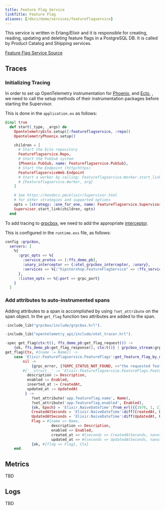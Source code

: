 ```yaml
---
title: Feature Flag Service
linkTitle: Feature Flag
aliases: [/docs/demo/services/featureflagservice]
---
```


This service is written in Erlang/Elixir and it is responsible for creating,
reading, updating and deleting feature flags in a PostgreSQL DB.
It is called by Product Catalog and Shipping services.

[Feature Flag Service Source](https://github.com/open-telemetry/opentelemetry-demo/blob/main/src/featureflagservice/)

## Traces

### Initializing Tracing

In order to set up OpenTelemetry instrumentation for
[Phoenix](https://github.com/open-telemetry/opentelemetry-erlang-contrib/tree/main/instrumentation/opentelemetry_phoenix/),
and
[Ecto](https://github.com/open-telemetry/opentelemetry-erlang-contrib/tree/main/instrumentation/opentelemetry_ecto/),
, we need to call the setup methods of their instrumentation packages before
starting the Supervisor.

This is done in the `application.ex` as follows:

```elixir
@impl true
  def start(_type, _args) do
    OpentelemetryEcto.setup([:featureflagservice, :repo])
    OpentelemetryPhoenix.setup()

    children = [
      # Start the Ecto repository
      Featureflagservice.Repo,
      # Start the PubSub system
      {Phoenix.PubSub, name: Featureflagservice.PubSub},
      # Start the Endpoint (http/https)
      FeatureflagserviceWeb.Endpoint
      # Start a worker by calling: Featureflagservice.Worker.start_link(arg)
      # {Featureflagservice.Worker, arg}
    ]

    # See https://hexdocs.pm/elixir/Supervisor.html
    # for other strategies and supported options
    opts = [strategy: :one_for_one, name: Featureflagservice.Supervisor]
    Supervisor.start_link(children, opts)
  end
```

To add tracing to [grpcbox](https://github.com/tsloughter/grpcbox), we need to
add the appropriate
[interceptor](https://github.com/open-telemetry/opentelemetry-erlang-contrib/tree/main/instrumentation/opentelemetry_grpcbox).

This is configured in the `runtime.exs` file, as follows:

```elixir
config :grpcbox,
  servers: [
    %{
      :grpc_opts => %{
        :service_protos => [:ffs_demo_pb],
        :unary_interceptor => {:otel_grpcbox_interceptor, :unary},
        :services => %{:"hipstershop.FeatureFlagService" => :ffs_service}
      },
      :listen_opts => %{:port => grpc_port}
    }
  ]
```

### Add attributes to auto-instrumented spans

Adding attributes to a span is accomplished by using `?set_attribute` on the span
object. In the `get_flag` function two attributes are added to the span.

```elixir
-include_lib("grpcbox/include/grpcbox.hrl").

-include_lib("opentelemetry_api/include/otel_tracer.hrl").

-spec get_flag(ctx:t(), ffs_demo_pb:get_flag_request()) ->
    {ok, ffs_demo_pb:get_flag_response(), ctx:t()} | grpcbox_stream:grpc_error_response().
get_flag(Ctx, #{name := Name}) ->
    case 'Elixir.Featureflagservice.FeatureFlags':get_feature_flag_by_name(Name) of
        nil ->
            {grpc_error, {?GRPC_STATUS_NOT_FOUND, <<"the requested feature flag does not exist">>}};
        #{'__struct__' := 'Elixir.Featureflagservice.FeatureFlags.FeatureFlag',
          description := Description,
          enabled := Enabled,
          inserted_at := CreatedAt,
          updated_at := UpdatedAt
         } ->
            ?set_attribute('app.featureflag.name', Name),
            ?set_attribute('app.featureflag.enabled', Enabled),
            {ok, Epoch} = 'Elixir.NaiveDateTime':from_erl({{1970, 1, 1}, {0, 0, 0}}),
            CreatedAtSeconds = 'Elixir.NaiveDateTime':diff(CreatedAt, Epoch),
            UpdatedAtSeconds = 'Elixir.NaiveDateTime':diff(UpdatedAt, Epoch),
            Flag = #{name => Name,
                     description => Description,
                     enabled => Enabled,
                     created_at => #{seconds => CreatedAtSeconds, nanos => 0},
                     updated_at => #{seconds => UpdatedAtSeconds, nanos => 0}},
            {ok, #{flag => Flag}, Ctx}
    end.
```

## Metrics

TBD

## Logs

TBD
